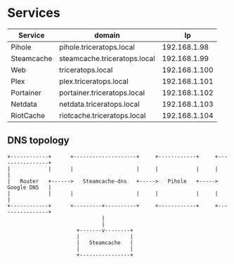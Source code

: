 # Services

| Service    | domain                       | Ip            |
| ---------- | ---------------------------- | ------------- |
| Pihole     | pihole.triceratops.local     | 192.168.1.98  |
| Steamcache | steamcache.triceratops.local | 192.168.1.99  |
| Web        | triceratops.local            | 192.168.1.100 |
| Plex       | plex.triceratops.local       | 192.168.1.101 |
| Portainer  | portainer.triceratops.local  | 192.168.1.102 |
| Netdata    | netdata.triceratops.local    | 192.168.1.103 |
| RiotCache  | riotcache.triceratops.local  | 192.168.1.104 |

## DNS topology

```
+------------+      +--------------------+     +------------+     +----------------+
|            |      |                    |     |            |     |                |
|   Router   +------>   Steamcache-dns   +----->   Pihole   +----->   Google DNS   |
|            |      |                    |     |            |     |                |
+------------+      +---------+----------+     +------------+     +----------------+
                              |
                              |
                      +-------v--------+
                      |                |
                      |   Steamcache   |
                      |                |
                      +----------------+

```
